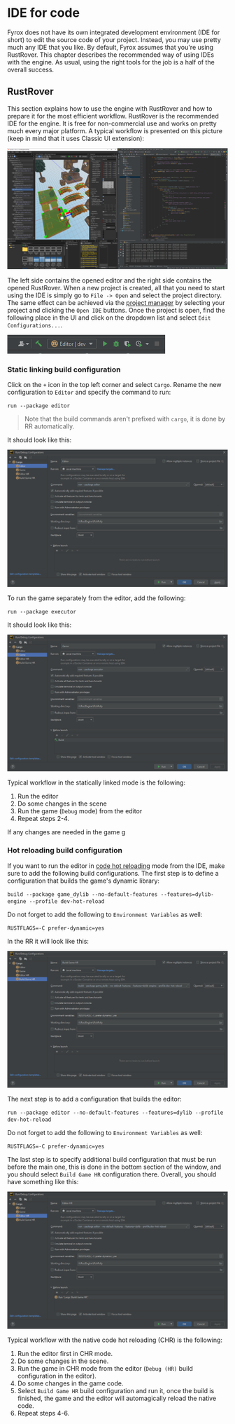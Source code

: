 # IDE for code

Fyrox does not have its own integrated development environment (IDE for short) to edit the source code of your project.
Instead, you may use pretty much any IDE that you like. By default, Fyrox assumes that you're using RustRover. This
chapter describes the recommended way of using IDEs with the engine. As usual, using the right tools for the job
is a half of the overall success.

## RustRover

This section explains how to use the engine with RustRover and how to prepare it for the most efficient workflow.
RustRover is the recommended IDE for the engine. It is free for non-commercial use and works on pretty much every
major platform. A typical workflow is presented on this picture (keep in mind that it uses Classic UI extension):

![RustRover IDE](rr_ide.png)

The left side contains the opened editor and the right side contains the opened RustRover. When a new project is
created, all that you need to start using the IDE is simply go to `File -> Open` and select the project directory.
The same effect can be achieved via the [project manager](project_manager.md) by selecting your project and
clicking the `Open IDE` buttons. Once the project is open, find the following place in the UI and click on the
dropdown list and select `Edit Configurations...`.

![Rust Rover Buttons](rr_buttons.png)

### Static linking build configuration

Click on the `+` icon in the top left corner and select `Cargo`. Rename the new configuration to `Editor` and
specify the command to run:

```shell
run --package editor
```

> Note that the build commands aren't prefixed with `cargo`, it is done by RR automatically.

It should look like this:

![img.png](rr_editor.png)

To run the game separately from the editor, add the following:

```
run --package executor
```

It should look like this:

![img.png](rr_game.png)

Typical workflow in the statically linked mode is the following:

1) Run the editor 
2) Do some changes in the scene
3) Run the game (`Debug` mode) from the editor
4) Repeat steps 2-4.

If any changes are needed in the game g

### Hot reloading build configuration

If you want to run the editor in [code hot reloading](hot_reloading.md) mode from the IDE, make sure to add the
following build configurations. The first step is to define a configuration that builds the game's dynamic library:

```shell
build --package game_dylib --no-default-features --features=dylib-engine --profile dev-hot-reload
```

Do not forget to add the following to `Environment Variables` as well:

```shell
RUSTFLAGS=-C prefer-dynamic=yes
```

In the RR it will look like this:

![img.png](rr_build_game_hr.png)

The next step is to add a configuration that builds the editor:

```shell
run --package editor --no-default-features --features=dylib --profile dev-hot-reload
```

Do not forget to add the following to `Environment Variables` as well:

```shell
RUSTFLAGS=-C prefer-dynamic=yes
```

The last step is to specify additional build configuration that must be run before the main one, this is done
in the bottom section of the window, and you should select `Build Game HR` configuration there. Overall, you should
have something like this:

![img.png](rr_editor_hr.png)

Typical workflow with the native code hot reloading (CHR) is the following:

1) Run the editor first in CHR mode.
2) Do some changes in the scene.
3) Run the game in CHR mode from the editor (`Debug (HR)` build configuration in the editor).
4) Do some changes in the game code.
5) Select `Build Game HR` build configuration and run it, once the build is finished, the game and the editor
   will automagically reload the native code.
6) Repeat steps 4-6. 